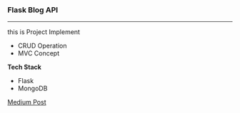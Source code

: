 ### Flask Blog API

---

this is Project Implement

* CRUD Operation
* MVC Concept


**Tech Stack**

* Flask
* MongoDB

[Medium Post](https://ferilukmansyah.medium.com/integrating-flask-with-mongodb-35110161d9d3)